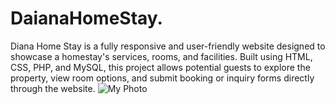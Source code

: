 # DaianaHomeStay.
Diana Home Stay is a fully responsive and user-friendly website designed to showcase a homestay's services, rooms, and facilities. Built using HTML, CSS, PHP, and MySQL, this project allows potential guests to explore the property, view room options, and submit booking or inquiry forms directly through the website.
![My Photo](./images/photo.png)

